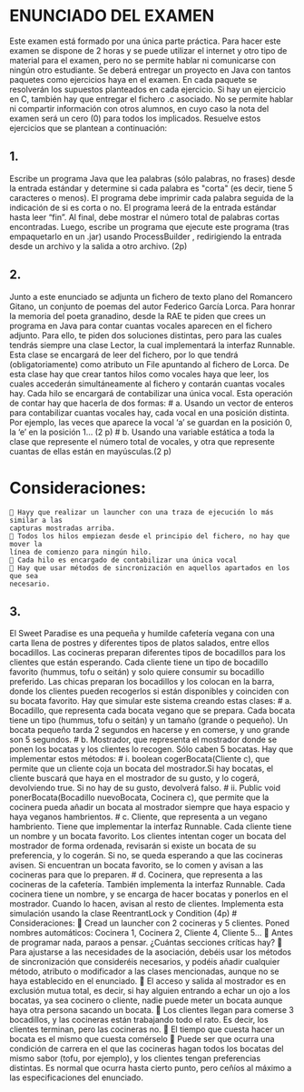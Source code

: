 # ENUNCIADO DEL EXAMEN
  Este examen está formado por una única parte práctica. Para hacer este examen se dispone de
  2 horas y se puede utilizar el internet y otro tipo de material para el examen, pero no se permite
  hablar ni comunicarse con ningún otro estudiante.
  Se deberá entregar un proyecto en Java con tantos paquetes como ejercicios haya en el
  examen. En cada paquete se resolverán los supuestos planteados en cada ejercicio. Si hay un
  ejercicio en C, también hay que entregar el fichero .c asociado.
  No se permite hablar ni compartir información con otros alumnos, en cuyo caso la nota del
  examen será un cero (0) para todos los implicados.
  Resuelve estos ejercicios que se plantean a continuación:

## 1. 
  Escribe un programa Java que lea palabras (sólo palabras, no frases) desde la entrada
  estándar y determine si cada palabra es "corta" (es decir, tiene 5 caracteres o menos).
  El programa debe imprimir cada palabra seguida de la indicación de si es corta o no. El
  programa leerá de la entrada estándar hasta leer “fin”. Al final, debe mostrar el número
  total de palabras cortas encontradas. Luego, escribe un programa que ejecute este
  programa (tras empaquetarlo en un .jar) usando ProcessBuilder , redirigiendo la entrada
  desde un archivo y la salida a otro archivo. (2p)
## 2. 
  Junto a este enunciado se adjunta un fichero de texto plano del Romancero Gitano, un
  conjunto de poemas del autor Federico García Lorca. Para honrar la memoria del poeta
  granadino, desde la RAE te piden que crees un programa en Java para contar cuantas
  vocales aparecen en el fichero adjunto. Para ello, te piden dos soluciones distintas, pero
  para las cuales tendrás siempre una clase Lector, la cual implementará la interfaz
  Runnable. Esta clase se encargará de leer del fichero, por lo que tendrá
  (obligatoriamente) como atributo un File apuntando al fichero de Lorca.
  De esta clase hay que crear tantos hilos como vocales haya que leer, los cuales
  accederán simultáneamente al fichero y contarán cuantas vocales hay. Cada hilo se
  encargará de contabilizar una única vocal. Esta operación de contar hay que hacerla
  de dos formas:
    # a. 
      Usando un vector de enteros para contabilizar cuantas vocales hay, cada vocal
      en una posición distinta. Por ejemplo, las veces que aparece la vocal ‘a’ se
      guardan en la posición 0, la ‘e’ en la posición 1… (2 p)
    # b. 
      Usando una variable estática a toda la clase que represente el número total de
      vocales, y otra que represente cuantas de ellas están en mayúsculas.(2 p)
  # Consideraciones:
     Hayy que realizar un launcher con una traza de ejecución lo más similar a las
    capturas mostradas arriba.
     Todos los hilos empiezan desde el principio del fichero, no hay que mover la
    línea de comienzo para ningún hilo.
     Cada hilo es encargado de contabilizar una única vocal
     Hay que usar métodos de sincronización en aquellos apartados en los que sea
    necesario.
## 3. 
  El Sweet Paradise es una pequeña y humilde cafetería vegana con una carta llena de
  postres y diferentes tipos de platos salados, entre ellos bocadillos.
  Las cocineras preparan diferentes tipos de bocadillos para los clientes que están
  esperando. Cada cliente tiene un tipo de bocadillo favorito (hummus, tofu o seitán) y solo
  quiere consumir su bocadillo preferido. Las chicas preparan los bocadillos y los colocan
  en la barra, donde los clientes pueden recogerlos si están disponibles y coinciden con su
  bocata favorito. Hay que simular este sistema creando estas clases:
    # a. 
      Bocadillo, que representa cada bocata vegano que se prepara. Cada bocata
      tiene un tipo (hummus, tofu o seitán) y un tamaño (grande o pequeño). Un bocata
      pequeño tarda 2 segundos en hacerse y en comerse, y uno grande son 5
      segundos.
    # b. 
      Mostrador, que representa el mostrador donde se ponen los bocatas y los
      clientes lo recogen. Sólo caben 5 bocatas. Hay que implementar estos métodos:
      # i. 
        boolean cogerBocata(Cliente c), que permite que un cliente coja un
        bocata del mostrador.Si hay bocatas, el cliente buscará que haya en el
        mostrador de su gusto, y lo cogerá, devolviendo true. Si no hay de su
        gusto, devolverá falso.
      # ii. 
        Public void ponerBocata(Bocadillo nuevoBocata, Cocinera c), que
        permite que la cocinera pueda añadir un bocata al mostrador siempre que
        haya espacio y haya veganos hambrientos.
    # c. 
      Cliente, que representa a un vegano hambriento. Tiene que implementar la
      interfaz Runnable. Cada cliente tiene un nombre y un bocata favorito. Los
      clientes intentan coger un bocata del mostrador de forma ordenada, revisarán si
      existe un bocata de su preferencia, y lo cogerán. Si no, se queda esperando a
      que las cocineras avisen. Si encuentran un bocata favorito, se lo comen y avisan
      a las cocineras para que lo preparen.
    # d. 
      Cocinera, que representa a las cocineras de la cafetería. También implementa la
      interfaz Runnable. Cada cocinera tiene un nombre, y se encarga de hacer
      bocatas y ponerlos en el mostrador. Cuando lo hacen, avisan al resto de clientes.
      Implementa esta simulación usando la clase ReentrantLock y Condition (4p)
    # Consideraciones:
       Cread un launcher con 2 cocineras y 5 clientes. Poned nombres automáticos:
      Cocinera 1, Cocinera 2, Cliente 4, Cliente 5…
       Antes de programar nada, paraos a pensar. ¿Cuántas secciones críticas hay?
       Para ajustarse a las necesidades de la asociación, debéis usar los métodos de
      sincronización que consideréis necesarios, y podéis añadir cualquier método,
      atributo o modificador a las clases mencionadas, aunque no se haya
      establecido en el enunciado.
       El acceso y salida al mostrador es en exclusión mutua total, es decir, si hay
      alguien entrando a echar un ojo a los bocatas, ya sea cocinero o cliente, nadie
      puede meter un bocata aunque haya otra persona sacando un bocata.
       Los clientes llegan para comerse 3 bocadillos, y las cocineras están trabajando
      todo el rato. Es decir, los clientes terminan, pero las cocineras no.
       El tiempo que cuesta hacer un bocata es el mismo que cuesta comérselo
       Puede ser que ocurra una condición de carrera en el que las cocineras hagan
      todos los bocatas del mismo sabor (tofu, por ejemplo), y los clientes tengan
      preferencias distintas. Es normal que ocurra hasta cierto punto, pero ceñíos al
      máximo a las especificaciones del enunciado.
